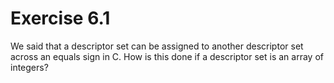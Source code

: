 # Exercise 6.1
We said that a descriptor set can be assigned to another descriptor set across an equals sign in C. How is this done if a descriptor set is an array of integers?
